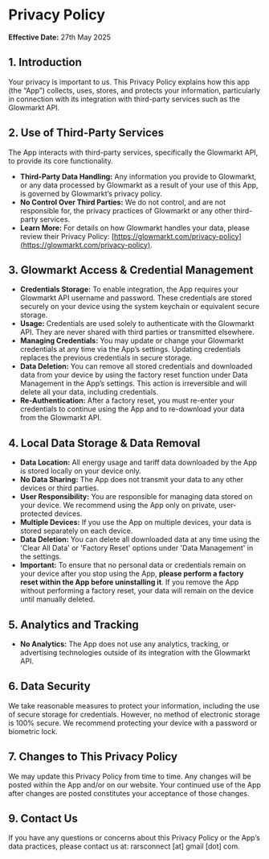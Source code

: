 # Privacy Policy

**Effective Date:** 27th May 2025

## 1. Introduction

Your privacy is important to us. This Privacy Policy explains how this app (the “App”) collects, uses, stores, and protects your information, particularly in connection with its integration with third-party services such as the Glowmarkt API.

## 2. Use of Third-Party Services

The App interacts with third-party services, specifically the Glowmarkt API, to provide its core functionality.

- **Third-Party Data Handling:** Any information you provide to Glowmarkt, or any data processed by Glowmarkt as a result of your use of this App, is governed by Glowmarkt’s privacy policy.
- **No Control Over Third Parties:** We do not control, and are not responsible for, the privacy practices of Glowmarkt or any other third-party services.
- **Learn More:** For details on how Glowmarkt handles your data, please review their Privacy Policy: [https://glowmarkt.com/privacy-policy](https://glowmarkt.com/privacy-policy).

## 3. Glowmarkt Access & Credential Management

- **Credentials Storage:** To enable integration, the App requires your Glowmarkt API username and password. These credentials are stored securely on your device using the system keychain or equivalent secure storage.
- **Usage:** Credentials are used solely to authenticate with the Glowmarkt API. They are never shared with third parties or transmitted elsewhere.
- **Managing Credentials:** You may update or change your Glowmarkt credentials at any time via the App’s settings. Updating credentials replaces the previous credentials in secure storage.
- **Data Deletion:** You can remove all stored credentials and downloaded data from your device by using the factory reset function under Data Management in the App’s settings. This action is irreversible and will delete all your data, including credentials.
- **Re-Authentication:** After a factory reset, you must re-enter your credentials to continue using the App and to re-download your data from the Glowmarkt API.

## 4. Local Data Storage & Data Removal

- **Data Location:** All energy usage and tariff data downloaded by the App is stored locally on your device only.
- **No Data Sharing:** The App does not transmit your data to any other devices or third parties.
- **User Responsibility:** You are responsible for managing data stored on your device. We recommend using the App only on private, user-protected devices.
- **Multiple Devices:** If you use the App on multiple devices, your data is stored separately on each device.
- **Data Deletion:** You can delete all downloaded data at any time using the 'Clear All Data' or 'Factory Reset' options under 'Data Management' in the settings.
- **Important:** To ensure that no personal data or credentials remain on your device after you stop using the App, **please perform a factory reset within the App before uninstalling it**. If you remove the App without performing a factory reset, your data will remain on the device until manually deleted.

## 5. Analytics and Tracking

- **No Analytics:** The App does not use any analytics, tracking, or advertising technologies outside of its integration with the Glowmarkt API.

## 6. Data Security

We take reasonable measures to protect your information, including the use of secure storage for credentials. However, no method of electronic storage is 100% secure. We recommend protecting your device with a password or biometric lock.

## 7. Changes to This Privacy Policy

We may update this Privacy Policy from time to time. Any changes will be posted within the App and/or on our website. Your continued use of the App after changes are posted constitutes your acceptance of those changes.

## 9. Contact Us

If you have any questions or concerns about this Privacy Policy or the App’s data practices, please contact us at: rarsconnect [at] gmail [dot] com.
